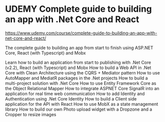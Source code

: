 # UDEMY Complete guide to building an app with .Net Core and React

https://www.udemy.com/course/complete-guide-to-building-an-app-with-net-core-and-react/

The complete guide to building an app from start to finish using ASP.NET Core, React (with Typescript) and Mobx

Learn how to build an application from start to publishing with .Net Core (v2.2), React (with Typescript) and Mobx
How to build a Web API in .Net Core with Clean Architecture using the CQRS + Mediator pattern
How to use AutoMapper and MediatR packages in the .Net projects
How to build a multi-project solution with .Net Core
How to use Entity Framework Core as the Object Relational Mapper
How to integrate ASPNET Core SignalR into an application for real time web communication
How to add Identity and Authentication using .Net Core Identity
How to build a Client side application for the API with React
How to use MobX as a state management library
How to build our own Photo upload widget with a Dropzone and a Cropper to resize images
